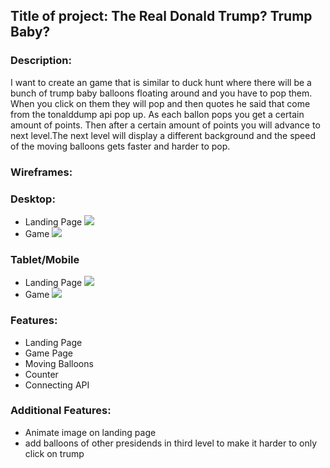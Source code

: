 ## Title of project:   The Real Donald Trump? Trump Baby?  


### Description:

I want to create an game that is similar to duck hunt where there will be a bunch of trump baby balloons floating around and you have to pop them.  When you click on them they will pop and then quotes he said that come from the tonalddump api pop up. As each ballon pops you get a certain amount of points.  Then after a certain amount of points you will advance to next level.The next level will display a different background and the speed of the moving balloons gets faster and harder to pop.    

### Wireframes:
### Desktop:
- Landing Page
![](https://imgur.com/Wh3kaXq.jpg)
- Game 
![](https://imgur.com/yANgX7u.jpg)

### Tablet/Mobile
- Landing Page
![](https://imgur.com/EMW2OwK.jpg)
- Game
![](https://imgur.com/jCW01hh.jpg)


### Features:
- Landing Page
- Game Page
- Moving Balloons
- Counter
- Connecting API

### Additional Features:
- Animate image on landing page
- add balloons of other presidends in third level to make it harder to only click on trump

